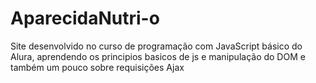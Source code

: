 # AparecidaNutri-o
Site desenvolvido no curso de programação com JavaScript básico do Alura, aprendendo os principios basicos de js e manipulação do DOM e também um pouco sobre requisições Ajax
